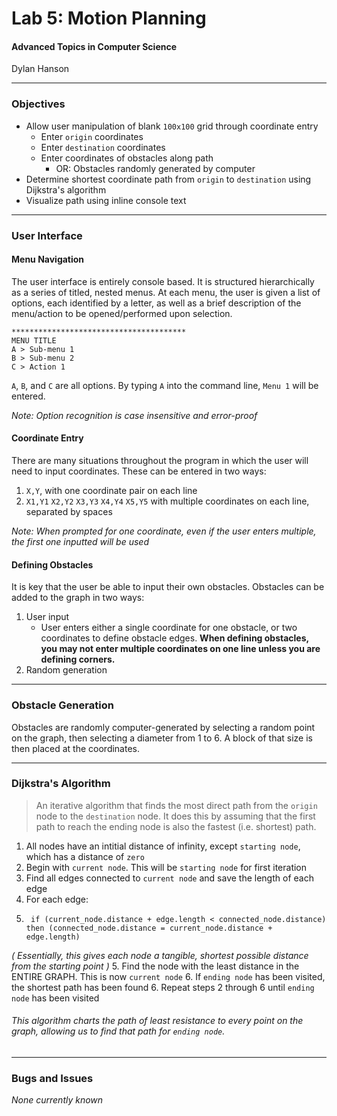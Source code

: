 # Lab 5: Motion Planning
#### Advanced Topics in Computer Science
Dylan Hanson

---
### Objectives
- Allow user manipulation of blank `100x100` grid through coordinate entry
	- Enter `origin` coordinates
	- Enter `destination` coordinates
	- Enter coordinates of obstacles along path
		- OR: Obstacles randomly generated by computer
- Determine shortest coordinate path from `origin` to `destination` using Dijkstra's algorithm
- Visualize path using inline console text

---
### User Interface

#### Menu Navigation
The user interface is entirely console based. It is structured hierarchically as a series of titled, nested menus. At each menu, the user is given a list of options, each identified by a letter, as well as a brief description of the menu/action to be opened/performed upon selection.

	***************************************
    MENU TITLE
    A > Sub-menu 1
    B > Sub-menu 2
    C > Action 1
    
`A`, `B`, and `C` are all options. By typing `A` into the command line, `Menu 1` will be entered.

*Note: Option recognition is case insensitive and error-proof*

#### Coordinate Entry
There are many situations throughout the program in which the user will need to input coordinates. These can be entered in two ways:
1. `X,Y`, with one coordinate pair on each line
2. `X1,Y1` `X2,Y2` `X3,Y3` `X4,Y4` `X5,Y5` with multiple coordinates on each line, separated by spaces

*Note: When prompted for one coordinate, even if the user enters multiple, the first one inputted will be used*

#### Defining Obstacles
It is key that the user be able to input their own obstacles. Obstacles can be added to the graph in two ways:
1. User input
	- User enters either a single coordinate for one obstacle, or two coordinates to define obstacle edges. **When defining obstacles, you may not enter multiple coordinates on one line unless you are defining corners.**
2. Random generation

---
### Obstacle Generation

Obstacles are randomly computer-generated by selecting a random point on the graph, then selecting a diameter from 1 to 6. A block of that size is then placed at the coordinates.

---
### Dijkstra's Algorithm

> An iterative algorithm that finds the most direct path from the `origin` node to the `destination` node. It does this by assuming that the first path to reach the ending node is also the fastest (i.e. shortest) path.

1. All nodes have an intitial distance of infinity, except `starting node`, which has a distance of `zero`
2. Begin with `current node`. This will be `starting node` for first iteration
3. Find all edges connected to `current node` and save the length of each edge
3. For each edge:
4. 		if (current_node.distance + edge.length < connected_node.distance) then (connected_node.distance = current_node.distance + edge.length)
_( Essentially, this gives each node a tangible, shortest possible distance from the starting point )_
5. Find the node with the least distance in the ENTIRE GRAPH. This is now `current node`
6. If `ending node` has been visited, the shortest path has been found
6. Repeat steps 2 through 6 until `ending node` has been visited


###### This algorithm charts the path of least resistance to every point on the graph, allowing us to find that path for `ending node`.
---
### Bugs and Issues

_None currently known_
